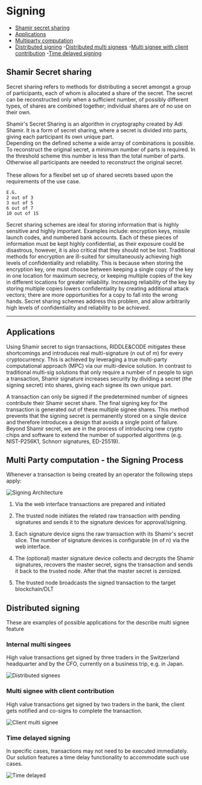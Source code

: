 # Signing 

  - [Shamir secret sharing](#shamir)
  - [Applications](#applications)
  - [Multiparty computation](#multi-pary-computation)
  - [Distributed signing](#distributed-signing)
  	-[Distributed multi signees](#distributed-signing)
  	-[Multi signee with client contribution](#distributed-signing)
  	-[Time delayed signing](#Time-delayed-signing)

## Shamir Secret sharing

Secret sharing refers to methods for distributing a secret amongst a group of participants, each of whom is allocated a share of the secret. The secret can be reconstructed only when a sufficient number, of possibly different types, of shares are combined together; individual shares are of no use on their own.

Shamir's Secret Sharing is an algorithm in cryptography created by Adi Shamir. It is a form of secret sharing, where a secret is divided into parts, giving each participant its own unique part.\
Depending on the defined scheme a wide array of combinations is possible. To reconstruct the original secret, a minimum number of parts is required. In the threshold scheme this number is less than the total number of parts. Otherwise all participants are needed to reconstruct the original secret.\
\
These allows for a flexibel set up of shared secrets based upon the requirements of the use case. 
```
E.G.
2 out of 3 
3 out of 5
6 out of 7
10 out of 15 
```
Secret sharing schemes are ideal for storing information that is highly sensitive and highly important. Examples include: encryption keys, missile launch codes, and numbered bank accounts. Each of these pieces of information must be kept highly confidential, as their exposure could be disastrous, however, it is also critical that they should not be lost. Traditional methods for encryption are ill-suited for simultaneously achieving high levels of confidentiality and reliability. This is because when storing the encryption key, one must choose between keeping a single copy of the key in one location for maximum secrecy, or keeping multiple copies of the key in different locations for greater reliability. Increasing reliability of the key by storing multiple copies lowers confidentiality by creating additional attack vectors; there are more opportunities for a copy to fall into the wrong hands. Secret sharing schemes address this problem, and allow arbitrarily high levels of confidentiality and reliability to be achieved.


---
## Applications
Using Shamir secret to sign transactions, RIDDLE&CODE mitigates these shortcomings and introduces real multi-signature (n out of m) for every cryptocurrency. This is achieved by leveraging a true multi-party computational approach (MPC) via our multi-device solution. In contrast to traditional multi-sig solutions that only require a number of n people to sign a transaction, Shamir signature increases security by dividing a secret (the signing secret) into shares, giving each signee its own unique part. 

A transaction can only be signed if the predetermined number of signees contribute their Shamir secret share. The final signing key for the transaction is generated out of these multiple signee shares. This method prevents that the signing secret is permanently stored on a single device and therefore introduces a design that avoids a single point of failure. Beyond Shamir secret, we are in the process of introducing new crypto chips and software to extend the number of supported algorithms (e.g. NIST-P256K1, Schnorr signatures, ED-25519).


## Multi Party computation - the Signing Process

Whenever a transaction is being created by an operator the following steps apply: 

![Signing Architecture](https://github.com/RiddleAndCode/trusted-node-manuals/blob/master/assets/Step%20by%20Step%20Process.png "Signing architecture")

1. Via the web interface transactions are prepared and initiated 

2. The trusted node initiates the related raw transaction with pending signatures and sends it to the signature devices for approval/signing. 

3. Each signature device signs the raw transaction with its Shamir's secret slice. The number of signature devices is configurable (m of n) via the web interface. 

4. The (optional) master signature device collects and decrypts the Shamir signatures, recovers the master secret, signs the transaction and sends it back to the trusted node. After that the master secret is zeroized.

5. The trusted node broadcasts the signed transaction to the target blockchain/DLT


## Distributed signing

These are examples of possible applications for the describe multi signee feature

### Internal multi singees  


High value transactions get signed by three traders in the Switzerland headquarter and by the CFO, currently on a business trip, e.g. in Japan.


![Distributed signees](https://github.com/RiddleAndCode/trusted-node-manuals/blob/master/assets/internal%20distributed%20signing.png "Distributed signees")


### Multi signee with client contribution 

High value transactions get signed by two traders in the bank, the client gets notified and co-signs to complete the transaction.


![Client multi signee](https://github.com/RiddleAndCode/trusted-node-manuals/blob/master/assets/Client%20signing.png "Client multi signee")

### Time delayed signing

In specific cases, transactions may not need to be executed immediately. Our solution features a time delay functionality to accommodate such use cases. 


![Time delayed](https://github.com/RiddleAndCode/trusted-node-manuals/blob/master/assets/time%20delayed%20signing.png "Time delayed")

